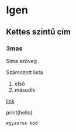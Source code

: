 # Igen
## Kettes szintű cím
### 3mas


Sima szöveg

Számozott lista
1. első
2. második

[link](https://acsjszki.hu)

print(hello)

`egysoros kód` 
